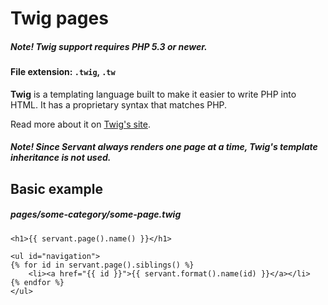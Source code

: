 
# Twig pages

##### **Note!** Twig support requires PHP 5.3 or newer.

#### File extension: `.twig`, `.tw`

**Twig** is a templating language built to make it easier to write PHP into HTML. It has a proprietary syntax that matches PHP.

Read more about it on [Twig's site](http://twig.sensiolabs.org/doc/templates.html).

##### **Note!** Since Servant always renders one page at a time, Twig's template inheritance is not used.



## Basic example

##### pages/some-category/some-page.twig

	<h1>{{ servant.page().name() }}</h1>

	<ul id="navigation">
	{% for id in servant.page().siblings() %}
		<li><a href="{{ id }}">{{ servant.format().name(id) }}</a></li>
	{% endfor %}
	</ul>
